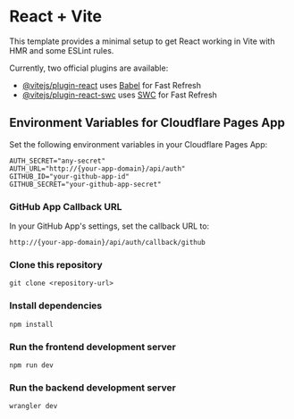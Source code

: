 # React + Vite

This template provides a minimal setup to get React working in Vite with HMR and some ESLint rules.

Currently, two official plugins are available:

- [@vitejs/plugin-react](https://github.com/vitejs/vite-plugin-react/blob/main/packages/plugin-react/README.md) uses [Babel](https://babeljs.io/) for Fast Refresh
- [@vitejs/plugin-react-swc](https://github.com/vitejs/vite-plugin-react-swc) uses [SWC](https://swc.rs/) for Fast Refresh

## Environment Variables for Cloudflare Pages App

Set the following environment variables in your Cloudflare Pages App:

```
AUTH_SECRET="any-secret"
AUTH_URL="http://{your-app-domain}/api/auth"
GITHUB_ID="your-github-app-id"
GITHUB_SECRET="your-github-app-secret"
```


### GitHub App Callback URL

In your GitHub App's settings, set the callback URL to:

`http://{your-app-domain}/api/auth/callback/github`

### Clone this repository
`git clone <repository-url>`

### Install dependencies
`npm install`

### Run the frontend development server
`npm run dev`

### Run the backend development server
`wrangler dev`